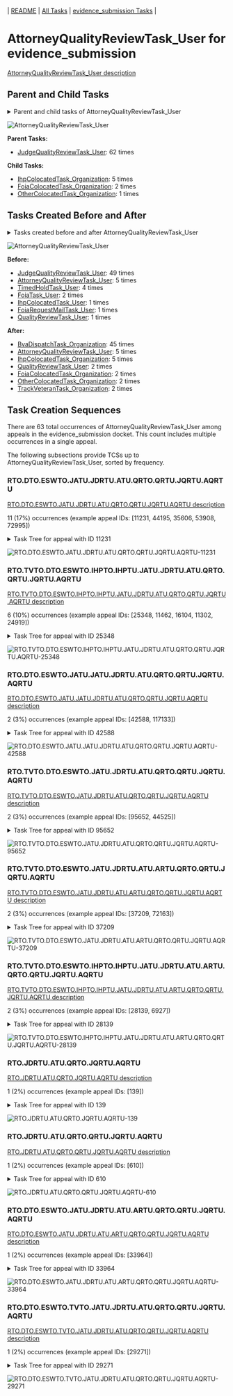 <!-- DO NOT EDIT THIS FILE.  This file is autogenerated. -->
| [README](../README.md) | [All Tasks](../alltasks.md) | [evidence_submission Tasks](tasklist.md) |

# AttorneyQualityReviewTask_User for evidence_submission

[AttorneyQualityReviewTask_User description](../descr/AttorneyQualityReviewTask_User.md)

## Parent and Child Tasks

<details><summary markdown='span'>Parent and child tasks of AttorneyQualityReviewTask_User
</summary>

```
digraph G {
rankdir=LR;
node [shape=box]
"AttorneyQualityReviewTask_User" -> "IhpColocatedTask_Organization" [label=5]
"AttorneyQualityReviewTask_User" -> "FoiaColocatedTask_Organization" [label=2]
"AttorneyQualityReviewTask_User" -> "OtherColocatedTask_Organization" [label=1]
"JudgeQualityReviewTask_User" -> "AttorneyQualityReviewTask_User" [label=62]
}
```
</details>

![AttorneyQualityReviewTask_User](dot/AttorneyQualityReviewTask_User-parentchild.dot.png)

**Parent Tasks:**

   * [JudgeQualityReviewTask_User](JudgeQualityReviewTask_User.md): 62 times

**Child Tasks:**

   * [IhpColocatedTask_Organization](IhpColocatedTask_Organization.md): 5 times
   * [FoiaColocatedTask_Organization](FoiaColocatedTask_Organization.md): 2 times
   * [OtherColocatedTask_Organization](OtherColocatedTask_Organization.md): 1 times

## Tasks Created Before and After

<details><summary markdown='span'>Tasks created before and after AttorneyQualityReviewTask_User</summary>

```
digraph G {
rankdir=LR;

"AttorneyQualityReviewTask_User" -> "BvaDispatchTask_Organization" [label=45]
"AttorneyQualityReviewTask_User" -> "IhpColocatedTask_Organization" [label=5]
"AttorneyQualityReviewTask_User" -> "AttorneyQualityReviewTask_User" [label=5]
"AttorneyQualityReviewTask_User" -> "TrackVeteranTask_Organization" [label=2]
"AttorneyQualityReviewTask_User" -> "QualityReviewTask_User" [label=2]
"AttorneyQualityReviewTask_User" -> "OtherColocatedTask_Organization" [label=2]
"AttorneyQualityReviewTask_User" -> "FoiaColocatedTask_Organization" [label=2]
"JudgeQualityReviewTask_User" -> "AttorneyQualityReviewTask_User" [label=49]
"AttorneyQualityReviewTask_User" -> "AttorneyQualityReviewTask_User" [label=5]
"TimedHoldTask_User" -> "AttorneyQualityReviewTask_User" [label=4]
"FoiaTask_User" -> "AttorneyQualityReviewTask_User" [label=2]
"QualityReviewTask_User" -> "AttorneyQualityReviewTask_User" [label=1]
"IhpColocatedTask_User" -> "AttorneyQualityReviewTask_User" [label=1]
"FoiaRequestMailTask_User" -> "AttorneyQualityReviewTask_User" [label=1]
}
```
</details>

![AttorneyQualityReviewTask_User](dot/AttorneyQualityReviewTask_User.dot.png)

**Before:**

   * [JudgeQualityReviewTask_User](JudgeQualityReviewTask_User.md): 49 times
   * [AttorneyQualityReviewTask_User](AttorneyQualityReviewTask_User.md): 5 times
   * [TimedHoldTask_User](TimedHoldTask_User.md): 4 times
   * [FoiaTask_User](FoiaTask_User.md): 2 times
   * [IhpColocatedTask_User](IhpColocatedTask_User.md): 1 times
   * [FoiaRequestMailTask_User](FoiaRequestMailTask_User.md): 1 times
   * [QualityReviewTask_User](QualityReviewTask_User.md): 1 times

**After:**

   * [BvaDispatchTask_Organization](BvaDispatchTask_Organization.md): 45 times
   * [AttorneyQualityReviewTask_User](AttorneyQualityReviewTask_User.md): 5 times
   * [IhpColocatedTask_Organization](IhpColocatedTask_Organization.md): 5 times
   * [QualityReviewTask_User](QualityReviewTask_User.md): 2 times
   * [FoiaColocatedTask_Organization](FoiaColocatedTask_Organization.md): 2 times
   * [OtherColocatedTask_Organization](OtherColocatedTask_Organization.md): 2 times
   * [TrackVeteranTask_Organization](TrackVeteranTask_Organization.md): 2 times

## Task Creation Sequences

There are 63 total occurrences of AttorneyQualityReviewTask_User among appeals in the evidence_submission docket.  This count includes multiple occurrences in a single appeal.

The following subsections provide TCSs up to AttorneyQualityReviewTask_User, sorted by frequency.

### RTO.DTO.ESWTO.JATU.JDRTU.ATU.QRTO.QRTU.JQRTU.AQRTU

[RTO.DTO.ESWTO.JATU.JDRTU.ATU.QRTO.QRTU.JQRTU.AQRTU description](../descr/RTO.DTO.ESWTO.JATU.JDRTU.ATU.QRTO.QRTU.JQRTU.AQRTU.md)

11 (17%) occurrences (example appeal IDs: [11231, 44195, 35606, 53908, 72995])

<details><summary markdown='span'>Task Tree for appeal with ID 11231</summary>

```
@startuml
skinparam {
  ObjectBorderColor #555
  ObjectBorderThickness 0
  ObjectFontStyle bold
  ObjectFontSize 14
  ObjectAttributeFontColor #333
  ObjectAttributeFontSize 12
}
  object 0.RootTask #8dd3c7 {
Organization
}
  object 1.DistributionTask #ffffb3 {
Organization
}
  object 2.EvidenceSubmissionWindowTask #fccde5 {
Organization
}
  object 3.JudgeAssignTask #ccebc5 {
User
}
  object 4.JudgeAssignTask #ccebc5 {
User
}
  object 5.JudgeDecisionReviewTask #d9d9d9 {
User
}
  object 6.AttorneyTask #bc80bd {
User
}
  object 7.QualityReviewTask #fdb462 {
Organization
}
  object 8.QualityReviewTask #fdb462 {
User
}
  object 9.JudgeQualityReviewTask #bc80bd {
User
}
  object 10.AttorneyQualityReviewTask #bc80bd {
User  <back:white>    </back>
}
  object 11.BvaDispatchTask #b3de69 {
Organization
}
  object 12.BvaDispatchTask #b3de69 {
User
}
0.RootTask -- 1.DistributionTask
1.DistributionTask -- 2.EvidenceSubmissionWindowTask
0.RootTask -- 3.JudgeAssignTask
0.RootTask -- 4.JudgeAssignTask
0.RootTask -- 5.JudgeDecisionReviewTask
5.JudgeDecisionReviewTask -- 6.AttorneyTask
0.RootTask -- 7.QualityReviewTask
7.QualityReviewTask -- 8.QualityReviewTask
8.QualityReviewTask -- 9.JudgeQualityReviewTask
9.JudgeQualityReviewTask -- 10.AttorneyQualityReviewTask
0.RootTask -- 11.BvaDispatchTask
11.BvaDispatchTask -- 12.BvaDispatchTask
@enduml
```
</details>

![RTO.DTO.ESWTO.JATU.JDRTU.ATU.QRTO.QRTU.JQRTU.AQRTU-11231](uml/RTO.DTO.ESWTO.JATU.JDRTU.ATU.QRTO.QRTU.JQRTU.AQRTU-11231.png)

### RTO.TVTO.DTO.ESWTO.IHPTO.IHPTU.JATU.JDRTU.ATU.QRTO.QRTU.JQRTU.AQRTU

[RTO.TVTO.DTO.ESWTO.IHPTO.IHPTU.JATU.JDRTU.ATU.QRTO.QRTU.JQRTU.AQRTU description](../descr/RTO.TVTO.DTO.ESWTO.IHPTO.IHPTU.JATU.JDRTU.ATU.QRTO.QRTU.JQRTU.AQRTU.md)

6 (10%) occurrences (example appeal IDs: [25348, 11462, 16104, 11302, 24919])

<details><summary markdown='span'>Task Tree for appeal with ID 25348</summary>

```
@startuml
skinparam {
  ObjectBorderColor #555
  ObjectBorderThickness 0
  ObjectFontStyle bold
  ObjectFontSize 14
  ObjectAttributeFontColor #333
  ObjectAttributeFontSize 12
}
  object 0.RootTask #8dd3c7 {
Organization
}
  object 1.TrackVeteranTask #bebada {
Organization
}
  object 2.DistributionTask #ffffb3 {
Organization
}
  object 3.EvidenceSubmissionWindowTask #fccde5 {
Organization
}
  object 4.InformalHearingPresentationTask #fdb462 {
Organization
}
  object 5.InformalHearingPresentationTask #fdb462 {
User
}
  object 6.JudgeAssignTask #ccebc5 {
User
}
  object 7.JudgeDecisionReviewTask #d9d9d9 {
User
}
  object 8.AttorneyTask #bc80bd {
User
}
  object 9.QualityReviewTask #fdb462 {
Organization
}
  object 10.QualityReviewTask #fdb462 {
User
}
  object 11.JudgeQualityReviewTask #bc80bd {
User
}
  object 12.AttorneyQualityReviewTask #bc80bd {
User  <back:white>    </back>
}
  object 13.BvaDispatchTask #b3de69 {
Organization
}
  object 14.BvaDispatchTask #b3de69 {
User
}
0.RootTask -- 1.TrackVeteranTask
0.RootTask -- 2.DistributionTask
2.DistributionTask -- 3.EvidenceSubmissionWindowTask
2.DistributionTask -- 4.InformalHearingPresentationTask
4.InformalHearingPresentationTask -- 5.InformalHearingPresentationTask
0.RootTask -- 6.JudgeAssignTask
0.RootTask -- 7.JudgeDecisionReviewTask
7.JudgeDecisionReviewTask -- 8.AttorneyTask
0.RootTask -- 9.QualityReviewTask
9.QualityReviewTask -- 10.QualityReviewTask
10.QualityReviewTask -- 11.JudgeQualityReviewTask
11.JudgeQualityReviewTask -- 12.AttorneyQualityReviewTask
0.RootTask -- 13.BvaDispatchTask
13.BvaDispatchTask -- 14.BvaDispatchTask
@enduml
```
</details>

![RTO.TVTO.DTO.ESWTO.IHPTO.IHPTU.JATU.JDRTU.ATU.QRTO.QRTU.JQRTU.AQRTU-25348](uml/RTO.TVTO.DTO.ESWTO.IHPTO.IHPTU.JATU.JDRTU.ATU.QRTO.QRTU.JQRTU.AQRTU-25348.png)

### RTO.DTO.ESWTO.JATU.JATU.JDRTU.ATU.QRTO.QRTU.JQRTU.AQRTU

[RTO.DTO.ESWTO.JATU.JATU.JDRTU.ATU.QRTO.QRTU.JQRTU.AQRTU description](../descr/RTO.DTO.ESWTO.JATU.JATU.JDRTU.ATU.QRTO.QRTU.JQRTU.AQRTU.md)

2 (3%) occurrences (example appeal IDs: [42588, 117133])

<details><summary markdown='span'>Task Tree for appeal with ID 42588</summary>

```
@startuml
skinparam {
  ObjectBorderColor #555
  ObjectBorderThickness 0
  ObjectFontStyle bold
  ObjectFontSize 14
  ObjectAttributeFontColor #333
  ObjectAttributeFontSize 12
}
  object 0.RootTask #8dd3c7 {
Organization
}
  object 1.DistributionTask #ffffb3 {
Organization
}
  object 2.EvidenceSubmissionWindowTask #fccde5 {
Organization
}
  object 3.JudgeAssignTask #ccebc5 {
User
}
  object 4.JudgeDecisionReviewTask #d9d9d9 {
User
}
  object 5.AttorneyTask #bc80bd {
User
}
  object 6.JudgeAssignTask #ccebc5 {
User
}
  object 7.JudgeDecisionReviewTask #d9d9d9 {
User
}
  object 8.AttorneyTask #bc80bd {
User
}
  object 9.QualityReviewTask #fdb462 {
Organization
}
  object 10.QualityReviewTask #fdb462 {
User
}
  object 11.JudgeQualityReviewTask #bc80bd {
User
}
  object 12.AttorneyQualityReviewTask #bc80bd {
User  <back:white>    </back>
}
  object 13.BvaDispatchTask #b3de69 {
Organization
}
  object 14.BvaDispatchTask #b3de69 {
User
}
0.RootTask -- 1.DistributionTask
1.DistributionTask -- 2.EvidenceSubmissionWindowTask
0.RootTask -- 3.JudgeAssignTask
0.RootTask -- 4.JudgeDecisionReviewTask
4.JudgeDecisionReviewTask -- 5.AttorneyTask
0.RootTask -- 6.JudgeAssignTask
0.RootTask -- 7.JudgeDecisionReviewTask
7.JudgeDecisionReviewTask -- 8.AttorneyTask
0.RootTask -- 9.QualityReviewTask
9.QualityReviewTask -- 10.QualityReviewTask
10.QualityReviewTask -- 11.JudgeQualityReviewTask
11.JudgeQualityReviewTask -- 12.AttorneyQualityReviewTask
0.RootTask -- 13.BvaDispatchTask
13.BvaDispatchTask -- 14.BvaDispatchTask
@enduml
```
</details>

![RTO.DTO.ESWTO.JATU.JATU.JDRTU.ATU.QRTO.QRTU.JQRTU.AQRTU-42588](uml/RTO.DTO.ESWTO.JATU.JATU.JDRTU.ATU.QRTO.QRTU.JQRTU.AQRTU-42588.png)

### RTO.TVTO.DTO.ESWTO.JATU.JDRTU.ATU.QRTO.QRTU.JQRTU.AQRTU

[RTO.TVTO.DTO.ESWTO.JATU.JDRTU.ATU.QRTO.QRTU.JQRTU.AQRTU description](../descr/RTO.TVTO.DTO.ESWTO.JATU.JDRTU.ATU.QRTO.QRTU.JQRTU.AQRTU.md)

2 (3%) occurrences (example appeal IDs: [95652, 44525])

<details><summary markdown='span'>Task Tree for appeal with ID 95652</summary>

```
@startuml
skinparam {
  ObjectBorderColor #555
  ObjectBorderThickness 0
  ObjectFontStyle bold
  ObjectFontSize 14
  ObjectAttributeFontColor #333
  ObjectAttributeFontSize 12
}
  object 0.RootTask #8dd3c7 {
Organization
}
  object 1.TrackVeteranTask #bebada {
Organization
}
  object 2.DistributionTask #ffffb3 {
Organization
}
  object 3.EvidenceSubmissionWindowTask #fccde5 {
Organization
}
  object 4.JudgeAssignTask #ccebc5 {
User
}
  object 5.JudgeDecisionReviewTask #d9d9d9 {
User
}
  object 6.AttorneyTask #bc80bd {
User
}
  object 7.QualityReviewTask #fdb462 {
Organization
}
  object 8.QualityReviewTask #fdb462 {
User
}
  object 9.JudgeQualityReviewTask #bc80bd {
User
}
  object 10.AttorneyQualityReviewTask #bc80bd {
User  <back:white>    </back>
}
  object 11.AttorneyQualityReviewTask #bc80bd {
User  <back:white>    </back>
}
  object 12.BvaDispatchTask #b3de69 {
Organization
}
  object 13.BvaDispatchTask #b3de69 {
User
}
0.RootTask -- 1.TrackVeteranTask
0.RootTask -- 2.DistributionTask
2.DistributionTask -- 3.EvidenceSubmissionWindowTask
0.RootTask -- 4.JudgeAssignTask
0.RootTask -- 5.JudgeDecisionReviewTask
5.JudgeDecisionReviewTask -- 6.AttorneyTask
0.RootTask -- 7.QualityReviewTask
7.QualityReviewTask -- 8.QualityReviewTask
8.QualityReviewTask -- 9.JudgeQualityReviewTask
9.JudgeQualityReviewTask -- 10.AttorneyQualityReviewTask
9.JudgeQualityReviewTask -- 11.AttorneyQualityReviewTask
0.RootTask -- 12.BvaDispatchTask
12.BvaDispatchTask -- 13.BvaDispatchTask
@enduml
```
</details>

![RTO.TVTO.DTO.ESWTO.JATU.JDRTU.ATU.QRTO.QRTU.JQRTU.AQRTU-95652](uml/RTO.TVTO.DTO.ESWTO.JATU.JDRTU.ATU.QRTO.QRTU.JQRTU.AQRTU-95652.png)

### RTO.TVTO.DTO.ESWTO.JATU.JDRTU.ATU.ARTU.QRTO.QRTU.JQRTU.AQRTU

[RTO.TVTO.DTO.ESWTO.JATU.JDRTU.ATU.ARTU.QRTO.QRTU.JQRTU.AQRTU description](../descr/RTO.TVTO.DTO.ESWTO.JATU.JDRTU.ATU.ARTU.QRTO.QRTU.JQRTU.AQRTU.md)

2 (3%) occurrences (example appeal IDs: [37209, 72163])

<details><summary markdown='span'>Task Tree for appeal with ID 37209</summary>

```
@startuml
skinparam {
  ObjectBorderColor #555
  ObjectBorderThickness 0
  ObjectFontStyle bold
  ObjectFontSize 14
  ObjectAttributeFontColor #333
  ObjectAttributeFontSize 12
}
  object 0.RootTask #8dd3c7 {
Organization
}
  object 1.TrackVeteranTask #bebada {
Organization
}
  object 2.DistributionTask #ffffb3 {
Organization
}
  object 3.EvidenceSubmissionWindowTask #fccde5 {
Organization
}
  object 4.JudgeAssignTask #ccebc5 {
User
}
  object 5.JudgeDecisionReviewTask #d9d9d9 {
User
}
  object 6.AttorneyTask #bc80bd {
User
}
  object 7.AttorneyRewriteTask #b3de69 {
User
}
  object 8.QualityReviewTask #fdb462 {
Organization
}
  object 9.QualityReviewTask #fdb462 {
User
}
  object 10.JudgeQualityReviewTask #bc80bd {
User
}
  object 11.AttorneyQualityReviewTask #bc80bd {
User  <back:white>    </back>
}
  object 12.IhpColocatedTask #bc80bd {
Organization
}
  object 13.IhpColocatedTask #bc80bd {
User
}
  object 14.TimedHoldTask #fccde5 {
User
}
  object 15.BvaDispatchTask #b3de69 {
Organization
}
  object 16.BvaDispatchTask #b3de69 {
User
}
0.RootTask -- 1.TrackVeteranTask
0.RootTask -- 2.DistributionTask
2.DistributionTask -- 3.EvidenceSubmissionWindowTask
0.RootTask -- 4.JudgeAssignTask
0.RootTask -- 5.JudgeDecisionReviewTask
5.JudgeDecisionReviewTask -- 6.AttorneyTask
5.JudgeDecisionReviewTask -- 7.AttorneyRewriteTask
0.RootTask -- 8.QualityReviewTask
8.QualityReviewTask -- 9.QualityReviewTask
9.QualityReviewTask -- 10.JudgeQualityReviewTask
10.JudgeQualityReviewTask -- 11.AttorneyQualityReviewTask
11.AttorneyQualityReviewTask -- 12.IhpColocatedTask
12.IhpColocatedTask -- 13.IhpColocatedTask
13.IhpColocatedTask -- 14.TimedHoldTask
0.RootTask -- 15.BvaDispatchTask
15.BvaDispatchTask -- 16.BvaDispatchTask
@enduml
```
</details>

![RTO.TVTO.DTO.ESWTO.JATU.JDRTU.ATU.ARTU.QRTO.QRTU.JQRTU.AQRTU-37209](uml/RTO.TVTO.DTO.ESWTO.JATU.JDRTU.ATU.ARTU.QRTO.QRTU.JQRTU.AQRTU-37209.png)

### RTO.TVTO.DTO.ESWTO.IHPTO.IHPTU.JATU.JDRTU.ATU.ARTU.QRTO.QRTU.JQRTU.AQRTU

[RTO.TVTO.DTO.ESWTO.IHPTO.IHPTU.JATU.JDRTU.ATU.ARTU.QRTO.QRTU.JQRTU.AQRTU description](../descr/RTO.TVTO.DTO.ESWTO.IHPTO.IHPTU.JATU.JDRTU.ATU.ARTU.QRTO.QRTU.JQRTU.AQRTU.md)

2 (3%) occurrences (example appeal IDs: [28139, 6927])

<details><summary markdown='span'>Task Tree for appeal with ID 28139</summary>

```
@startuml
skinparam {
  ObjectBorderColor #555
  ObjectBorderThickness 0
  ObjectFontStyle bold
  ObjectFontSize 14
  ObjectAttributeFontColor #333
  ObjectAttributeFontSize 12
}
  object 0.RootTask #8dd3c7 {
Organization
}
  object 1.TrackVeteranTask #bebada {
Organization
}
  object 2.DistributionTask #ffffb3 {
Organization
}
  object 3.EvidenceSubmissionWindowTask #fccde5 {
Organization
}
  object 4.InformalHearingPresentationTask #fdb462 {
Organization
}
  object 5.InformalHearingPresentationTask #fdb462 {
User
}
  object 6.InformalHearingPresentationTask #fdb462 {
User
}
  object 7.JudgeAssignTask #ccebc5 {
User
}
  object 8.JudgeDecisionReviewTask #d9d9d9 {
User
}
  object 9.AttorneyTask #bc80bd {
User
}
  object 10.AttorneyRewriteTask #b3de69 {
User
}
  object 11.QualityReviewTask #fdb462 {
Organization
}
  object 12.QualityReviewTask #fdb462 {
User
}
  object 13.JudgeQualityReviewTask #bc80bd {
User
}
  object 14.AttorneyQualityReviewTask #bc80bd {
User  <back:white>    </back>
}
  object 15.AttorneyQualityReviewTask #bc80bd {
User  <back:white>    </back>
}
  object 16.BvaDispatchTask #b3de69 {
Organization
}
  object 17.BvaDispatchTask #b3de69 {
User
}
0.RootTask -- 1.TrackVeteranTask
0.RootTask -- 2.DistributionTask
2.DistributionTask -- 3.EvidenceSubmissionWindowTask
2.DistributionTask -- 4.InformalHearingPresentationTask
4.InformalHearingPresentationTask -- 5.InformalHearingPresentationTask
4.InformalHearingPresentationTask -- 6.InformalHearingPresentationTask
0.RootTask -- 7.JudgeAssignTask
0.RootTask -- 8.JudgeDecisionReviewTask
8.JudgeDecisionReviewTask -- 9.AttorneyTask
8.JudgeDecisionReviewTask -- 10.AttorneyRewriteTask
0.RootTask -- 11.QualityReviewTask
11.QualityReviewTask -- 12.QualityReviewTask
12.QualityReviewTask -- 13.JudgeQualityReviewTask
13.JudgeQualityReviewTask -- 14.AttorneyQualityReviewTask
13.JudgeQualityReviewTask -- 15.AttorneyQualityReviewTask
0.RootTask -- 16.BvaDispatchTask
16.BvaDispatchTask -- 17.BvaDispatchTask
@enduml
```
</details>

![RTO.TVTO.DTO.ESWTO.IHPTO.IHPTU.JATU.JDRTU.ATU.ARTU.QRTO.QRTU.JQRTU.AQRTU-28139](uml/RTO.TVTO.DTO.ESWTO.IHPTO.IHPTU.JATU.JDRTU.ATU.ARTU.QRTO.QRTU.JQRTU.AQRTU-28139.png)

### RTO.JDRTU.ATU.QRTO.JQRTU.AQRTU

[RTO.JDRTU.ATU.QRTO.JQRTU.AQRTU description](../descr/RTO.JDRTU.ATU.QRTO.JQRTU.AQRTU.md)

1 (2%) occurrences (example appeal IDs: [139])

<details><summary markdown='span'>Task Tree for appeal with ID 139</summary>

```
@startuml
skinparam {
  ObjectBorderColor #555
  ObjectBorderThickness 0
  ObjectFontStyle bold
  ObjectFontSize 14
  ObjectAttributeFontColor #333
  ObjectAttributeFontSize 12
}
  object 0.RootTask #8dd3c7 {
Organization
}
  object 1.JudgeDecisionReviewTask #d9d9d9 {
User
}
  object 2.AttorneyTask #bc80bd {
User
}
  object 3.QualityReviewTask #fdb462 {
Organization
}
  object 4.QualityReviewTask #fdb462 {
User
}
  object 5.JudgeQualityReviewTask #bc80bd {
User
}
  object 6.AttorneyQualityReviewTask #bc80bd {
User  <back:white>    </back>
}
  object 7.QualityReviewTask #fdb462 {
User
}
  object 8.BvaDispatchTask #b3de69 {
Organization
}
  object 9.BvaDispatchTask #b3de69 {
User
}
  object 10.TrackVeteranTask #bebada {
Organization
}
0.RootTask -- 1.JudgeDecisionReviewTask
1.JudgeDecisionReviewTask -- 2.AttorneyTask
0.RootTask -- 3.QualityReviewTask
3.QualityReviewTask -- 4.QualityReviewTask
7.QualityReviewTask -- 5.JudgeQualityReviewTask
5.JudgeQualityReviewTask -- 6.AttorneyQualityReviewTask
3.QualityReviewTask -- 7.QualityReviewTask
0.RootTask -- 8.BvaDispatchTask
8.BvaDispatchTask -- 9.BvaDispatchTask
0.RootTask -- 10.TrackVeteranTask
@enduml
```
</details>

![RTO.JDRTU.ATU.QRTO.JQRTU.AQRTU-139](uml/RTO.JDRTU.ATU.QRTO.JQRTU.AQRTU-139.png)

### RTO.JDRTU.ATU.QRTO.QRTU.JQRTU.AQRTU

[RTO.JDRTU.ATU.QRTO.QRTU.JQRTU.AQRTU description](../descr/RTO.JDRTU.ATU.QRTO.QRTU.JQRTU.AQRTU.md)

1 (2%) occurrences (example appeal IDs: [610])

<details><summary markdown='span'>Task Tree for appeal with ID 610</summary>

```
@startuml
skinparam {
  ObjectBorderColor #555
  ObjectBorderThickness 0
  ObjectFontStyle bold
  ObjectFontSize 14
  ObjectAttributeFontColor #333
  ObjectAttributeFontSize 12
}
  object 0.RootTask #8dd3c7 {
Organization
}
  object 1.JudgeDecisionReviewTask #d9d9d9 {
User
}
  object 2.AttorneyTask #bc80bd {
User
}
  object 3.QualityReviewTask #fdb462 {
Organization
}
  object 4.QualityReviewTask #fdb462 {
User
}
  object 5.JudgeQualityReviewTask #bc80bd {
User
}
  object 6.AttorneyQualityReviewTask #bc80bd {
User  <back:white>    </back>
}
  object 7.BvaDispatchTask #b3de69 {
Organization
}
  object 8.BvaDispatchTask #b3de69 {
User
}
0.RootTask -- 1.JudgeDecisionReviewTask
1.JudgeDecisionReviewTask -- 2.AttorneyTask
0.RootTask -- 3.QualityReviewTask
3.QualityReviewTask -- 4.QualityReviewTask
4.QualityReviewTask -- 5.JudgeQualityReviewTask
5.JudgeQualityReviewTask -- 6.AttorneyQualityReviewTask
0.RootTask -- 7.BvaDispatchTask
7.BvaDispatchTask -- 8.BvaDispatchTask
@enduml
```
</details>

![RTO.JDRTU.ATU.QRTO.QRTU.JQRTU.AQRTU-610](uml/RTO.JDRTU.ATU.QRTO.QRTU.JQRTU.AQRTU-610.png)

### RTO.DTO.ESWTO.JATU.JDRTU.ATU.ARTU.QRTO.QRTU.JQRTU.AQRTU

[RTO.DTO.ESWTO.JATU.JDRTU.ATU.ARTU.QRTO.QRTU.JQRTU.AQRTU description](../descr/RTO.DTO.ESWTO.JATU.JDRTU.ATU.ARTU.QRTO.QRTU.JQRTU.AQRTU.md)

1 (2%) occurrences (example appeal IDs: [33964])

<details><summary markdown='span'>Task Tree for appeal with ID 33964</summary>

```
@startuml
skinparam {
  ObjectBorderColor #555
  ObjectBorderThickness 0
  ObjectFontStyle bold
  ObjectFontSize 14
  ObjectAttributeFontColor #333
  ObjectAttributeFontSize 12
}
  object 0.RootTask #8dd3c7 {
Organization
}
  object 1.DistributionTask #ffffb3 {
Organization
}
  object 2.EvidenceSubmissionWindowTask #fccde5 {
Organization
}
  object 3.JudgeAssignTask #ccebc5 {
User
}
  object 4.JudgeAssignTask #ccebc5 {
User
}
  object 5.JudgeAssignTask #ccebc5 {
User
}
  object 6.JudgeDecisionReviewTask #d9d9d9 {
User
}
  object 7.AttorneyTask #bc80bd {
User
}
  object 8.AttorneyRewriteTask #b3de69 {
User
}
  object 9.QualityReviewTask #fdb462 {
Organization
}
  object 10.QualityReviewTask #fdb462 {
User
}
  object 11.JudgeQualityReviewTask #bc80bd {
User
}
  object 12.AttorneyQualityReviewTask #bc80bd {
User  <back:white>    </back>
}
  object 13.BvaDispatchTask #b3de69 {
Organization
}
  object 14.BvaDispatchTask #b3de69 {
User
}
  object 15.BvaDispatchTask #b3de69 {
User
}
  object 16.BoardGrantEffectuationTask #80b1d3 {
Organization
}
0.RootTask -- 1.DistributionTask
1.DistributionTask -- 2.EvidenceSubmissionWindowTask
0.RootTask -- 3.JudgeAssignTask
0.RootTask -- 4.JudgeAssignTask
0.RootTask -- 5.JudgeAssignTask
0.RootTask -- 6.JudgeDecisionReviewTask
6.JudgeDecisionReviewTask -- 7.AttorneyTask
6.JudgeDecisionReviewTask -- 8.AttorneyRewriteTask
0.RootTask -- 9.QualityReviewTask
9.QualityReviewTask -- 10.QualityReviewTask
10.QualityReviewTask -- 11.JudgeQualityReviewTask
11.JudgeQualityReviewTask -- 12.AttorneyQualityReviewTask
0.RootTask -- 13.BvaDispatchTask
13.BvaDispatchTask -- 14.BvaDispatchTask
13.BvaDispatchTask -- 15.BvaDispatchTask
@enduml
```
</details>

![RTO.DTO.ESWTO.JATU.JDRTU.ATU.ARTU.QRTO.QRTU.JQRTU.AQRTU-33964](uml/RTO.DTO.ESWTO.JATU.JDRTU.ATU.ARTU.QRTO.QRTU.JQRTU.AQRTU-33964.png)

### RTO.DTO.ESWTO.TVTO.JATU.JDRTU.ATU.QRTO.QRTU.JQRTU.AQRTU

[RTO.DTO.ESWTO.TVTO.JATU.JDRTU.ATU.QRTO.QRTU.JQRTU.AQRTU description](../descr/RTO.DTO.ESWTO.TVTO.JATU.JDRTU.ATU.QRTO.QRTU.JQRTU.AQRTU.md)

1 (2%) occurrences (example appeal IDs: [29271])

<details><summary markdown='span'>Task Tree for appeal with ID 29271</summary>

```
@startuml
skinparam {
  ObjectBorderColor #555
  ObjectBorderThickness 0
  ObjectFontStyle bold
  ObjectFontSize 14
  ObjectAttributeFontColor #333
  ObjectAttributeFontSize 12
}
  object 0.RootTask #8dd3c7 {
Organization
}
  object 1.DistributionTask #ffffb3 {
Organization
}
  object 2.EvidenceSubmissionWindowTask #fccde5 {
Organization
}
  object 3.TrackVeteranTask #bebada {
Organization
}
  object 4.JudgeAssignTask #ccebc5 {
User
}
  object 5.JudgeDecisionReviewTask #d9d9d9 {
User
}
  object 6.AttorneyTask #bc80bd {
User
}
  object 7.QualityReviewTask #fdb462 {
Organization
}
  object 8.QualityReviewTask #fdb462 {
User
}
  object 9.JudgeQualityReviewTask #bc80bd {
User
}
  object 10.AttorneyQualityReviewTask #bc80bd {
User  <back:white>    </back>
}
  object 11.AttorneyQualityReviewTask #bc80bd {
User  <back:white>    </back>
}
  object 12.BvaDispatchTask #b3de69 {
Organization
}
  object 13.BvaDispatchTask #b3de69 {
User
}
  object 14.BvaDispatchTask #b3de69 {
User
}
0.RootTask -- 1.DistributionTask
1.DistributionTask -- 2.EvidenceSubmissionWindowTask
0.RootTask -- 3.TrackVeteranTask
0.RootTask -- 4.JudgeAssignTask
0.RootTask -- 5.JudgeDecisionReviewTask
5.JudgeDecisionReviewTask -- 6.AttorneyTask
0.RootTask -- 7.QualityReviewTask
7.QualityReviewTask -- 8.QualityReviewTask
8.QualityReviewTask -- 9.JudgeQualityReviewTask
9.JudgeQualityReviewTask -- 10.AttorneyQualityReviewTask
9.JudgeQualityReviewTask -- 11.AttorneyQualityReviewTask
0.RootTask -- 12.BvaDispatchTask
12.BvaDispatchTask -- 13.BvaDispatchTask
12.BvaDispatchTask -- 14.BvaDispatchTask
@enduml
```
</details>

![RTO.DTO.ESWTO.TVTO.JATU.JDRTU.ATU.QRTO.QRTU.JQRTU.AQRTU-29271](uml/RTO.DTO.ESWTO.TVTO.JATU.JDRTU.ATU.QRTO.QRTU.JQRTU.AQRTU-29271.png)

